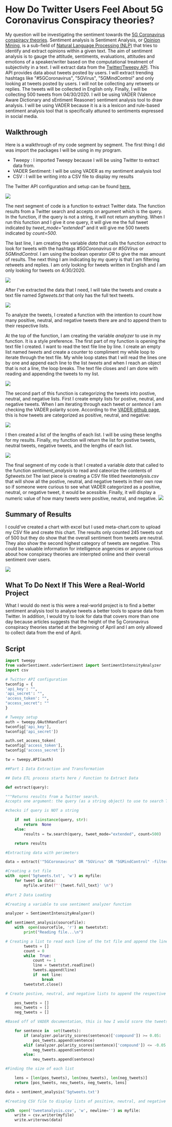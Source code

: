 # How Do Twitter Users Feel About 5G Coronavirus Conspiracy theories? 

My question will be investigating the sentiment towards the [5G Coronavirus conspiracy theories](https://www.vox.com/recode/2020/4/24/21231085/coronavirus-5g-conspiracy-theory-covid-facebook-youtube). Sentiment analysis is Sentiment Analysis, or [Opinion Mining](https://searchbusinessanalytics.techtarget.com/definition/opinion-mining-sentiment-mining), is a sub-field of [Natural Language Processing (NLP)](https://en.wikipedia.org/wiki/Natural_language_processing) that tries to identify and extract opinions within a given text. The aim of sentiment analysis is to gauge the attitude, sentiments, evaluations, attitudes and emotions of a speaker/writer based on the computational treatment of subjectivity in a text. I will extract data from the [Twitter/Tweepy API](https://docs.tweepy.org/en/latest/). This API provides data about tweets posted by users. I will extract trending hashtags like "#5GCoronavirus", "5GVirus", "5GMindControl" and only looking at tweets posted by users. I will not be collecting any retweets or replies. The tweets will be collected in English only. Finally, I will be collecting 500 tweets from 04/30/2020. I will be using VADER (Valence Aware Dictionary and sEntiment Reasoner) sentiment analysis tool to draw analysis. I will be using VADER because it is a is a lexicon and rule-based sentiment analysis tool that is  specifically attuned to sentiments expressed in social media.


## Walkthrough

Here is a walkthrough of my code segment by segment. The first thing I did was import the packages I will be using in my program. 

 - Tweepy : I imported Tweepy because I will be using Twitter to extract data from. 
 - VADER Sentiment: I will be using VADER as my sentiment analysis tool 
 - CSV : I will be writing into a CSV file to display my results

The Twitter API configuration and setup can be found [here.](https://docs.tweepy.org/en/latest/getting_started.html) 

![](https://i.ibb.co/mzg0Cvq/intro2.png)

The next segment of code is a function to extract Twitter data. The function results from a Twitter search and accepts on argument which is the query. In the function, if the query is not a string, it will not return anything. When I run this function and I give it one query, it will give me the full tweet indicated by *tweet_mode="extended"* and it will give me 500 tweets indicated by *count=500.*

The last line, I am creating the variable *data* that calls the function *extract* to look for tweets with the hashtags *#5GCoronavirus* or *#5GVirus* or *5GMindControl.* I am using the boolean operator *OR* to give the max amount of results. The next thing I am indicating by my query is that I am filtering retweets and replies. I am only looking for tweets written in English and I am only looking for tweets on 4/30/2020. 

![](https://i.ibb.co/K0byjcC/carbon.png)

After I've extracted the data that I need, I will take the tweets and create a text file named *5gtweets.txt* that only has the full text tweets. 

![](https://i.ibb.co/wJ7vGBT/txt.png)

To analyze the tweets, I created a function with the intention to count how many positive, neutral, and negative tweets there are and to append them to their respective lists. 

At the top of the function, I am creating the variable *analyzer* to use in my function. It is a style preference. The first part of my function is opening the text file I created. I want to read the text file line by line. I create an empty list named *tweets* and create a counter to compliment my while loop to iterate through the text file. My while loop states that I will read the lines one by one and append each line to the list *tweets* and when I reach an object that is not a line, the loop breaks. The text file closes and I am done with reading and appending the tweets to my list.

![](https://i.ibb.co/9rrd33Y/function1.png)

The second part of this function is categorizing the tweets into postive, neutral, and negative lists. First I create empty lists for postive, neutral, and negative tweets. When I am iterating through each tweet or *sentence* I am checking the VADER polarity score. According to the [VADER github page](https://github.com/cjhutto/vaderSentiment#about-the-scoring), this is how tweets are categorized as positive, neutral, and negative:

![](https://i.ibb.co/KqLJN8S/Screen-Shot-2020-05-02-at-9-30-35-PM.png)

I then created a list of the lengths of each list. I will be using these lengths for my results. Finally, my function will return the list for postive tweets, neutral tweets, negative tweets, and the lengths of each list. 

![](https://i.ibb.co/VMFYLcH/functino3.png)

The final segment of my code is that I created a variable *data* that called to the function *sentiment_analysis* to read and cateorize the contents of *5gtweets.txt* The last piece is creating a CSV file titled *tweetanalysis.csv* that will show all the postive, neutral, and negative tweets in their own row so if someone were curious to see what VADER categorized as a positive, neutral, or negative tweet, it would be acessible. Finally, it will display a numeric value of how many tweets were positive, neutral, and negative.
![](https://i.ibb.co/M7JtLgd/csv.png)
## Summary of Results 

I could've created a chart with excel but I used meta-chart.com to upload my CSV file and create this chart. The results only counted 245 tweets out of 500 but they do show that the overall sentiment from tweets are neutral. They also show the second highest category of tweets are negative. This could be valuable information for intelligence angencies or anyone curious about how conspiracy theories are interrpted online and their overall sentiment over users.

![](https://i.ibb.co/tCBFggD/meta-chart.png)

## What To Do Next If This Were a Real-World Project

What I would do next is this were a real-world project is to find a better sentiment analysis tool to analyse tweets a better tools to sparse data from Twitter. In addition, I would try to look for data that covers more than one day because articles suggests that the height of the 5g Coronavirus conspiracy theories started at the beginning of April and I am only allowed to collect data from the end of April. 

## Script

``` python
import tweepy
from vaderSentiment.vaderSentiment import SentimentIntensityAnalyzer
import csv

# Twitter API configuration
twconfig = {
'api_key': "",
'api_secret': "",
'access_token': "",
"access_secret": ""
}

# Tweepy setup
auth = tweepy.OAuthHandler(
twconfig['api_key'],
twconfig['api_secret'])

auth.set_access_token(
twconfig['access_token'],
twconfig['access_secret'])

tw = tweepy.API(auth)

##Part 1 Data Extraction and Transformation

## Data ETL process starts here / Function to Extract Data

def extract(query):

"""Returns results from a Twitter search.
Accepts one argument: the query (as a string object) to use to search Twitter."""

#checks if query is NOT a string

	if  not  isinstance(query, str):
		return  None
	else:
		results = tw.search(query, tweet_mode="extended", count=500)

	return results

#Extracting data with perimeters

data = extract('"5GCoronavirus" OR "5GVirus" OR "5GMindControl" -filter:retweets -filter:replies lang:en until:2020-04-30')

#Creating a txt file
with  open('5gtweets.txt', 'w') as myfile:
	for tweet in data:
		myfile.write(f"'{tweet.full_text}' \n")
		
#Part 2 Data Loading

#Creating a variable to use sentiment analyzer function

analyzer = SentimentIntensityAnalyzer()

def sentiment_analysis(sourcefile):
	with  open(sourcefile, 'r') as tweetstxt:
		print("Reading file...\n")

# Creating a list to read each line of the txt file and append the lines to the list
		tweets = []
		count = 0
		while  True:
			count += 1
			line = tweetstxt.readline()
			tweets.append(line)
			if  not line:
				break
		tweetstxt.close()

# Create postive, neutral, and negative lists to append the respective tweets in lists

	pos_tweets = []
	neu_tweets = []
	neg_tweets = []

#Based off of VADER documentation, this is how I would score the tweets

	for sentence in  set(tweets):
		if (analyzer.polarity_scores(sentence)['compound']) >= 0.05:
			pos_tweets.append(sentence)
		elif (analyzer.polarity_scores(sentence)['compound']) <= -0.05:
			neg_tweets.append(sentence)
		else:
			neu_tweets.append(sentence)

#Finding the size of each list

	lens = [len(pos_tweets), len(neu_tweets), len(neg_tweets)]
	return [pos_tweets, neu_tweets, neg_tweets, lens]

data = sentiment_analysis('5gtweets.txt')

#Creating CSV file to display lists of positive, neutral, and negative tweets and the size of their lists

with  open('tweetanalysis.csv', 'w', newline='') as myfile:
	write = csv.writer(myfile)
	write.writerows(data)

```

